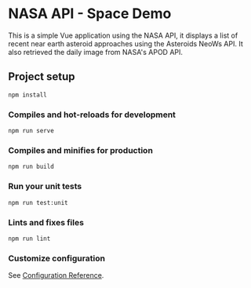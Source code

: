 # NASA API - Space Demo

This is a simple Vue application using the NASA API, it displays a list of recent near earth asteroid approaches using the Asteroids NeoWs API. It also retrieved the daily image from NASA's APOD API.

## Project setup
```
npm install
```

### Compiles and hot-reloads for development
```
npm run serve
```

### Compiles and minifies for production
```
npm run build
```

### Run your unit tests
```
npm run test:unit
```

### Lints and fixes files
```
npm run lint
```

### Customize configuration
See [Configuration Reference](https://cli.vuejs.org/config/).

